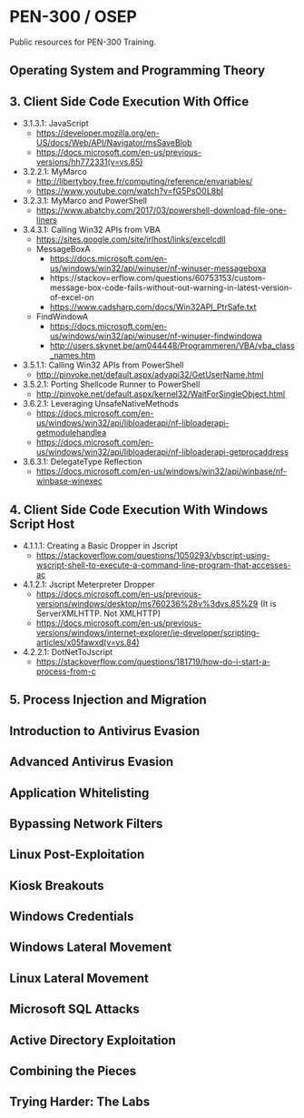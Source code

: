 # PEN-300 / OSEP

Public resources for PEN-300 Training. 

## Operating System and Programming Theory

## 3. Client Side Code Execution With Office
- 3.1.3.1: JavaScript
  - https://developer.mozilla.org/en-US/docs/Web/API/Navigator/msSaveBlob
  - https://docs.microsoft.com/en-us/previous-versions/hh772331(v=vs.85)
- 3.2.2.1: MyMarco
  - http://libertyboy.free.fr/computing/reference/envariables/
  - https://www.youtube.com/watch?v=fG5PsO0L8bI
- 3.2.3.1: MyMarco and PowerShell
  - https://www.abatchy.com/2017/03/powershell-download-file-one-liners
- 3.4.3.1: Calling Win32 APIs from VBA
  - https://sites.google.com/site/jrlhost/links/excelcdll
  - MessageBoxA
    - https://docs.microsoft.com/en-us/windows/win32/api/winuser/nf-winuser-messageboxa
    - https://stackov=erflow.com/questions/60753153/custom-message-box-code-fails-without-out-warning-in-latest-version-of-excel-on
    - https://www.cadsharp.com/docs/Win32API_PtrSafe.txt
  - FindWindowA
    - https://docs.microsoft.com/en-us/windows/win32/api/winuser/nf-winuser-findwindowa
    - http://users.skynet.be/am044448/Programmeren/VBA/vba_class_names.htm
- 3.5.1.1: Calling Win32 APIs from PowerShell
  - http://pinvoke.net/default.aspx/advapi32/GetUserName.html
- 3.5.2.1: Porting Shellcode Runner to PowerShell
  - http://pinvoke.net/default.aspx/kernel32/WaitForSingleObject.html
- 3.6.2.1: Leveraging UnsafeNativeMethods
  - https://docs.microsoft.com/en-us/windows/win32/api/libloaderapi/nf-libloaderapi-getmodulehandlea
  - https://docs.microsoft.com/en-us/windows/win32/api/libloaderapi/nf-libloaderapi-getprocaddress
- 3.6.3.1: DelegateType Reflection
  - https://docs.microsoft.com/en-us/windows/win32/api/winbase/nf-winbase-winexec

## 4. Client Side Code Execution With Windows Script Host
- 4.1.1.1: Creating a Basic Dropper in Jscript
  - https://stackoverflow.com/questions/1050293/vbscript-using-wscript-shell-to-execute-a-command-line-program-that-accesses-ac
- 4.1.2.1: Jscript Meterpreter Dropper
  - https://docs.microsoft.com/en-us/previous-versions/windows/desktop/ms760236%28v%3dvs.85%29 (It is ServerXMLHTTP. Not XMLHTTP)
  - https://docs.microsoft.com/en-us/previous-versions/windows/internet-explorer/ie-developer/scripting-articles/x05fawxd(v=vs.84)
- 4.2.2.1: DotNetToJscript
  - https://stackoverflow.com/questions/181719/how-do-i-start-a-process-from-c

## 5. Process Injection and Migration

## Introduction to Antivirus Evasion

## Advanced Antivirus Evasion

## Application Whitelisting

## Bypassing Network Filters

## Linux Post-Exploitation

## Kiosk Breakouts

## Windows Credentials

## Windows Lateral Movement

## Linux Lateral Movement

## Microsoft SQL Attacks

## Active Directory Exploitation

## Combining the Pieces

## Trying Harder: The Labs
